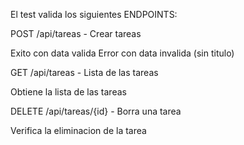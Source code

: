 El test valida los siguientes ENDPOINTS:

POST /api/tareas - Crear tareas

Exito con data valida
Error con data invalida (sin titulo)


GET /api/tareas - Lista de las tareas

Obtiene la lista de las tareas


DELETE /api/tareas/{id} - Borra una tarea

Verifica la eliminacion de la tarea
